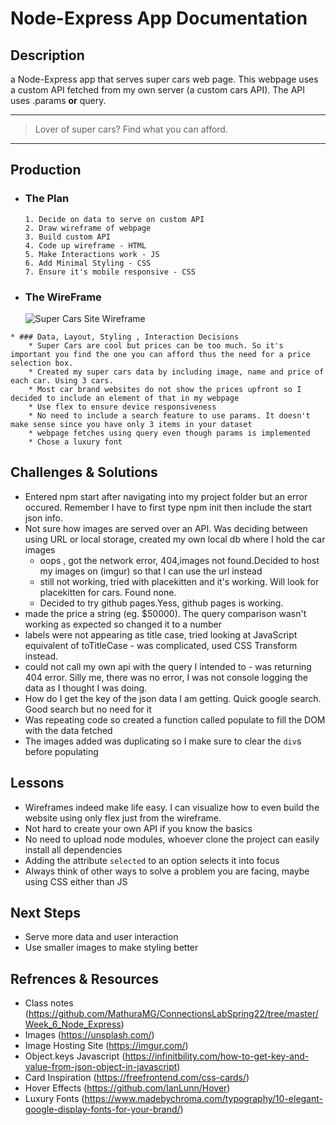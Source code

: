 #  Node-Express App Documentation 

## Description

a Node-Express app that serves super cars web page. This webpage uses a custom API fetched from my own server (a custom cars API). The API uses .params **or** query.

---
>  Lover of super cars? Find what you can afford.
---

## Production
  * ### The Plan
        1. Decide on data to serve on custom API
        2. Draw wireframe of webpage
        3. Build custom API
        4. Code up wireframe - HTML
        5. Make Interactions work - JS
        6. Add Minimal Styling - CSS
        7. Ensure it's mobile responsive - CSS

   * ### The WireFrame
   
       ![Super Cars Site Wireframe](https://eric-asare.github.io/ConnectionsLab/projectOne/design/superCarsWireframe.png)
         

    * ### Data, Layout, Styling , Interaction Decisions
        * Super Cars are cool but prices can be too much. So it's important you find the one you can afford thus the need for a price selection box. 
        * Created my super cars data by including image, name and price of each car. Using 3 cars. 
        * Most car brand websites do not show the prices upfront so I decided to include an element of that in my webpage
        * Use flex to ensure device responsiveness
        * No need to include a search feature to use params. It doesn't make sense since you have only 3 items in your dataset
        * webpage fetches using query even though params is implemented 
        * Chose a luxury font

## Challenges & Solutions
   * Entered npm start after navigating into my project folder but an error occured. Remember I have to first type npm init then include the start json info. 
   * Not sure how images are served over an API. Was deciding between using URL or local storage, created my own local db where I hold the car images
        * oops , got the network error, 404,images not found.Decided to host my images on (imgur) so that I can use the url instead
        * still not working, tried with placekitten and it's working. Will look for placekitten for cars. Found none.
        * Decided to try github pages.Yess, github pages is working.
   * made the price a string (eg. $50000). The query comparison wasn't working as expected so changed it to a number
   * labels were not appearing as title case, tried looking at JavaScript equivalent of toTitleCase - was complicated, used CSS Transform instead. 
   * could not call my own api with the query I intended to - was returning 404 error. Silly me, there was no error, I was not console logging the data as I thought I was doing. 
   * How do I get the key of the json data I am getting. Quick google search. Good search but no need for it
   * Was repeating code so created a function called populate to fill the DOM with the data fetched
   * The images added was duplicating so I make sure to clear the `div`s before populating
   
  
      

## Lessons
  * Wireframes indeed make life easy. I can visualize how to even build the website using only flex just from the wireframe.
  * Not hard to create your own API if you know the basics
  * No need to upload node modules, whoever clone the project can easily install all dependencies
  * Adding the attribute `selected` to an option selects it into focus
  * Always think of other ways to solve a problem you are facing, maybe using CSS either than JS

##  Next Steps
  * Serve more data and user interaction
  * Use smaller images to make styling better


## Refrences & Resources
* Class notes (https://github.com/MathuraMG/ConnectionsLabSpring22/tree/master/Week_6_Node_Express)
* Images (https://unsplash.com/)
* Image Hosting Site (https://imgur.com/)
* Object.keys Javascript (https://infinitbility.com/how-to-get-key-and-value-from-json-object-in-javascript)
* Card Inspiration (https://freefrontend.com/css-cards/)
* Hover Effects (https://github.com/IanLunn/Hover)
* Luxury Fonts (https://www.madebychroma.com/typography/10-elegant-google-display-fonts-for-your-brand/)




